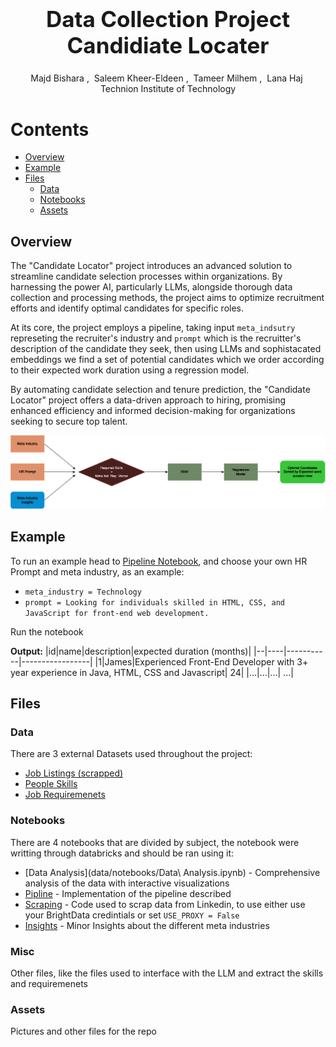 <h1 align='center' style="text-align:center; font-weight:bold; font-size:2.5em"> Data Collection Project<br>Candidiate Locater</h1>

<p align='center' style="text-align:center;font-size:1em;">
    <a>Majd Bishara</a>&nbsp;,&nbsp;
    <a>Saleem Kheer-Eldeen</a>&nbsp;,&nbsp;
    <a>Tameer Milhem</a>&nbsp;,&nbsp;
    <a>Lana Haj</a>&nbsp;
    <br/> 
    Technion Institute of Technology<br/> 
    
</p>



# Contents

- [Overview](#overview)
- [Example](#example)
- [Files](#files)
  - [Data](#data)
  - [Notebooks](#notebooks)
  - [Assets](#assets)

## Overview

The "Candidate Locator" project introduces an advanced solution to streamline candidate selection processes within organizations. By harnessing the power AI, particularly LLMs, alongside thorough data collection and processing methods, the project aims to optimize recruitment efforts and identify optimal candidates for specific roles.

At its core, the project employs a pipeline, taking input `meta_indsutry` represeting the recruiter's industry and `prompt` which is the recruitter's description of the candidate they seek, then using LLMs and sophistacated embeddings we find a set of potential candidates which we order according to their expected work duration using a regression model.

By automating candidate selection and tenure prediction, the "Candidate Locator" project offers a data-driven approach to hiring, promising enhanced efficiency and informed decision-making for organizations seeking to secure top talent.

![Pipeline](data/assets/Pipeline.png)

## Example

To run an example head to [Pipeline Notebook](data/notebooks/Final_pipeline.ipynb), and choose your own HR Prompt and meta industry, as an example: 
- `meta_industry = Technology`
- `prompt = Looking for individuals skilled in HTML, CSS, and JavaScript for front-end web development.`

Run the notebook

**Output:**
|id|name|description|expected duration (months)|
|--|----|-----------|-----------------|
|1|James|Experienced Front-End Developer with 3+ year experience in Java, HTML, CSS and Javascript| 24|
|...|...|...| ...|

## Files

### Data

There are 3 external Datasets used throughout the project:
- [Job Listings (scrapped)](data/datasets/job_postings_raw.csv)
- [People Skills](data/datasets/employee_skills_35.csv)
- [Job Requiremenets](data/datasets/job_requiremenets.csv)

### Notebooks

There are 4 notebooks that are divided by subject, the notebook were writting through databricks and should be ran using it:
- [Data Analysis](data/notebooks/Data\ Analysis.ipynb) - Comprehensive analysis of the data with interactive visualizations
- [Pipline](data/notebooks/Final_pipeline.ipynb) - Implementation of the pipeline described
- [Scraping](data/notebooks/scrapping.ipynb) - Code used to scrap data from Linkedin, to use either use your BrightData credintials or set `USE_PROXY = False`
- [Insights](data/notebooks/insights.ipynb) - Minor Insights about the different meta industries

### Misc
Other files, like the files used to interface with the LLM and extract the skills and requiremenets

### Assets

Pictures and other files for the repo
